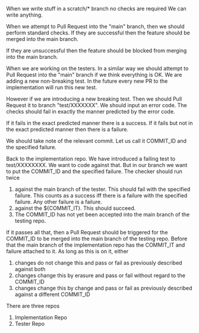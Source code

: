 
When we write stuff in a scratch/* branch no checks are required
We can write anything.

When we attempt to Pull Request into the "main" branch, then we should perform standard checks.
If they are successful then the feature should be merged into the main branch.

If they are unsuccessful then the feature should be blocked from merging into the main branch.

When we are working on the testers.
In a similar way we should attempt to Pull Request into the "main" branch if we think everything is OK.
We are adding a new non-breaking test.
In the future every new PR to the implementation will run this new test.

However if we are introducing a new breaking test.
Then we should Pull Request it to branch "test/XXXXXXX".
We should input an error code.
The checks should fail in exactly the manner predicted by the error code.

If it fails in the exact predicted manner there is a success.
If it fails but not in the exact predicted manner then there is a failure.

We should take note of the relevant commit.  Let us call it COMMIT_ID and the specified failure.

Back to the implementation repo.
We have introduced a failing test to test/XXXXXXXX.
We want to code against that.
But in our branch we want to put the COMMIT_ID and the specified failure.
The checker should run twice
1. against the main branch of the tester.  This should fail with the specified failure.  This counts as a success iff there is a failure with the specified failure.  Any other failure is a failure.
2. against the ${COMMIT_IT}.  This should succeed.
3. The COMMIT_ID has not yet been accepted into the main branch of the testing repo.

If it passes all that, then a Pull Request should be triggered for the COMMIT_ID to be merged into the main branch of the testing repo.
Before that the main branch of the implementation repo has the COMMIT_IT and failure attached to it.  As long as this is on it, either
1. changes do not change this and pass or fail as previously described against both
2. changes change this by erasure and pass or fail without regard to the COMMIT_ID
3. changes change this by change and pass or fail as previously described against a different COMMIT_ID


There are three repos
1. Implementation Repo
2. Tester Repo